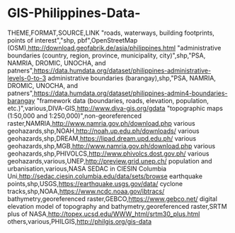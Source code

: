 # GIS-Philippines-Data-
THEME,FORMAT,SOURCE,LINK
"roads, waterways, building footprints, points of interest","shp, pbf",OpenStreetMap (OSM),http://download.geofabrik.de/asia/philippines.html
"administrative boundaries (country, region, province, municipality, city)",shp,"PSA, NAMRIA, DROMIC, UNOCHA, and patners",https://data.humdata.org/dataset/philippines-administrative-levels-0-to-3
administrative boundaries (barangay),shp,"PSA, NAMRIA, DROMIC, UNOCHA, and patners",https://data.humdata.org/dataset/philippines-admin4-boundaries-barangay
"framework data (boundaries, roads, elevation, population, etc.)",various,DIVA-GIS,http://www.diva-gis.org/gdata
"topographic maps (1:50,000 and 1:250,000)",non-georeferenced raster,NAMRIA,http://www.namria.gov.ph/download.php
various geohazards,shp,NOAH,http://noah.up.edu.ph/downloads/
various geohazards,shp,DREAM,https://lipad.dream.upd.edu.ph/
various geohazards,shp,MGB,http://www.namria.gov.ph/download.php
various geohazards,shp,PHIVOLCS,http://www.phivolcs.dost.gov.ph/
various geohazards,various,UNEP,http://preview.grid.unep.ch/
population and urbanisation,various,NASA SEDAC in CIESIN Columbia Uni,http://sedac.ciesin.columbia.edu/data/sets/browse
earthquake points,shp,USGS,https://earthquake.usgs.gov/data/
cyclone tracks,shp,NOAA,https://www.ncdc.noaa.gov/ibtracs/
bathymetry,georeferenced raster,GEBCO,https://www.gebco.net/
digital elevation model of topography and bathymetry,georeferenced raster,SRTM plus of NASA,http://topex.ucsd.edu/WWW_html/srtm30_plus.html
others,various,PHILGIS,http://philgis.org/gis-data

